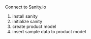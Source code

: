 
 Connect to Sanity.io
   1. install sanity
   2. initialize sanity
   3. create product model
   4. insert sample data to product model
